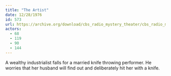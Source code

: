 ```yaml
---
title: "The Artist"
date: 12/28/1976
id: 573
url: https://archive.org/download/cbs_radio_mystery_theater/cbs_radio_mystery_theater-0551-0600.zip/cbs_radio_mystery_theater-0551-0600%2Fcbsrmt_0573_the_artist.mp3
actors:
  - 68
  - 119
  - 90
  - 144
---
```

A wealthy industrialist falls for a married knife throwing performer. He worries that her husband will find out and deliberately hit her with a knife.